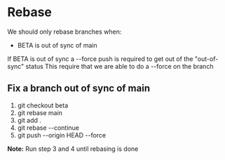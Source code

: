 # Rebase

We should only rebase branches when:

- BETA is out of sync of main

If BETA is out of sync a --force push is required to get out of the "out-of-sync" status
This require that we are able to do a --force on the branch

## Fix a branch out of sync of main
1. git checkout beta
2. git rebase main
3. git add .
4. git rebase --continue
5. git push --origin HEAD --force

__Note:__ Run step 3 and 4 until rebasing is done
